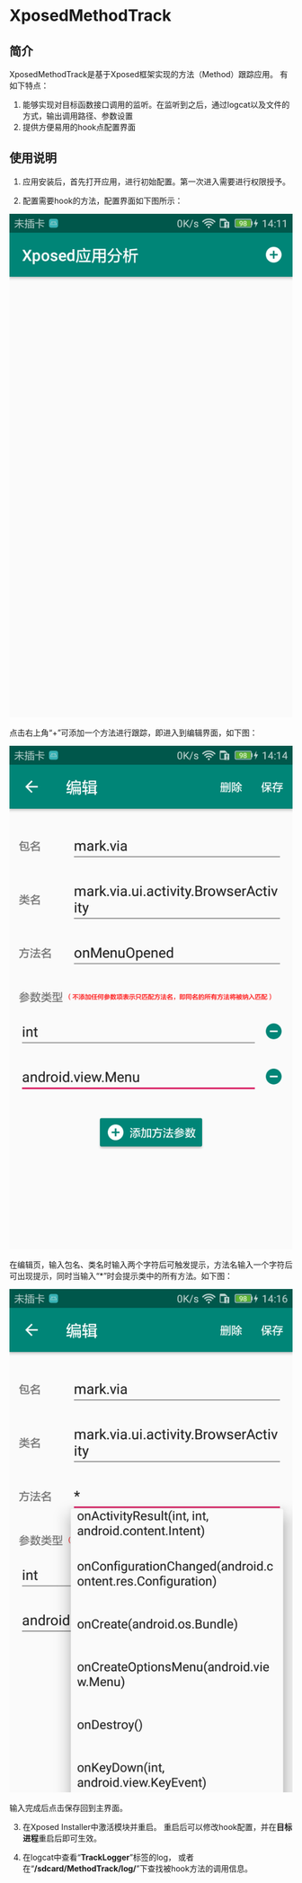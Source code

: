 # XposedMethodTrack

## 简介
XposedMethodTrack是基于Xposed框架实现的方法（Method）跟踪应用。
有如下特点：
1. 能够实现对目标函数接口调用的监听。在监听到之后，通过logcat以及文件的方式，输出调用路径、参数设置
2. 提供方便易用的hook点配置界面

## 使用说明
1. 应用安装后，首先打开应用，进行初始配置。第一次进入需要进行权限授予。

2. 配置需要hook的方法，配置界面如下图所示：

![主界面](images/主界面.png)

点击右上角“+”可添加一个方法进行跟踪，即进入到编辑界面，如下图：

![编辑界面](images/编辑界面.png)

在编辑页，输入包名、类名时输入两个字符后可触发提示，方法名输入一个字符后可出现提示，同时当输入“*”时会提示类中的所有方法。如下图：

![输入提示](images/输入提示.png)

输入完成后点击保存回到主界面。

3. 在Xposed Installer中激活模块并重启。
重启后可以修改hook配置，并在**目标进程**重启后即可生效。

4. 在logcat中查看“**TrackLogger**”标签的log，
或者在“**/sdcard/MethodTrack/log/**”下查找被hook方法的调用信息。

